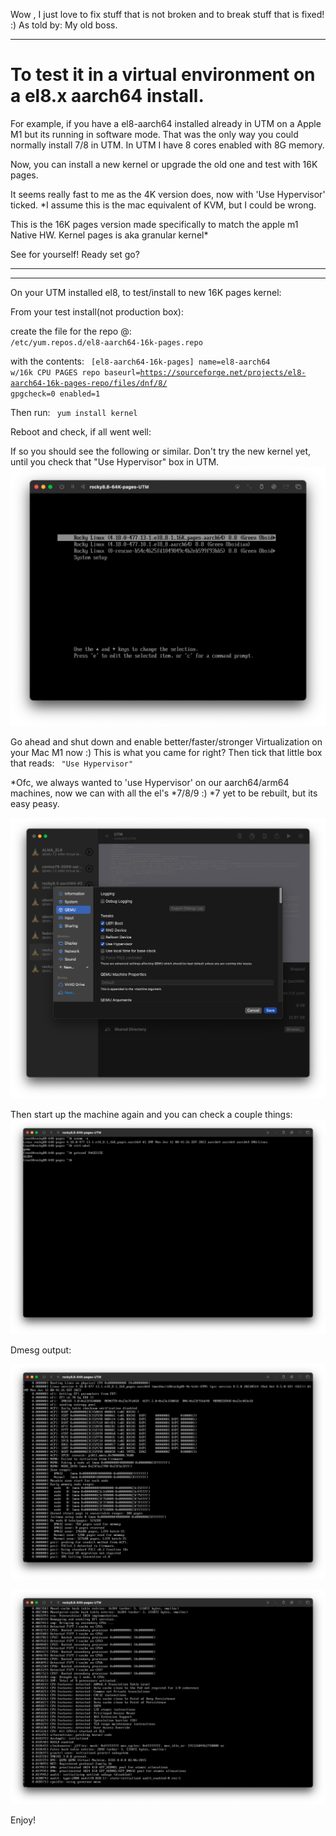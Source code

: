 Wow , I just love to fix stuff that is not broken and to break stuff that is fixed!  :) As told by: My old boss.
<hr>

# To test it in a virtual environment on a el8.x aarch64 install. 

For example, if you have
a el8-aarch64 installed already in UTM on a Apple M1 but its running in software mode.
That was the only way you could normally install 7/8 in UTM.
In UTM I have 8 cores enabled with 8G memory.


Now, you can install a new kernel or upgrade the old one and test with 16K pages.

It seems really fast to me as the 4K version does, now with 'Use Hypervisor' ticked.
*I assume this is the mac equivalent of KVM, but I could be wrong.

This is the 16K pages version made specifically to match the apple m1 Native HW.
Kernel pages is aka granular kernel* 



See for yourself! Ready set go?
<hr>
<hr>
On your UTM installed el8, to test/install to new 16K pages kernel:


From your test install(not production box):

create the file for the repo @:
<code>
/etc/yum.repos.d/el8-aarch64-16k-pages.repo
</code>

with the contents:
<code>
[el8-aarch64-16k-pages]
name=el8-aarch64 w/16k CPU PAGES repo 
baseurl=https://sourceforge.net/projects/el8-aarch64-16k-pages-repo/files/dnf/8/
gpgcheck=0
enabled=1
</code>

Then run:
<code>
yum install kernel
</code>

Reboot and check, if all went well:


If so you should see the following or similar.
Don't try the new kernel yet, until you check that "Use Hypervisor" box in UTM.
![8.8-on-Apple-Mac-M1-using-UTM](/assets/images/88-64k-utm-boot.png?raw=true)

Go ahead and shut down and enable better/faster/stronger Virtualization on your Mac M1 now :)
This is what you came for right? Then tick that little box that reads:
<code>
"Use Hypervisor"
</code>

*Ofc, we always wanted to 'use Hypervisor' on our aarch64/arm64 machines, now we can with all the el's  *7/8/9 :)
*7 yet to be rebuilt, but its easy peasy.

  ![8.8-on-Apple-Mac-M1-using-UTM](/assets/images/8.8UTM-VIRT-TICK.png?raw=true)

Then start up the machine again and you can check a couple things:
![8.8-on-Apple-Mac-M1-using-UTM](/assets/images/88-64k-utm-checks.png?raw=true)

Dmesg output:

![8.8-on-Apple-Mac-M1-using-UTM](/assets/images/88-64k-utm-dmesg1.png?raw=true)

![8.8-on-Apple-Mac-M1-using-UTM](/assets/images/88-64k-utm-dmesg2.png?raw=true)



Enjoy!

